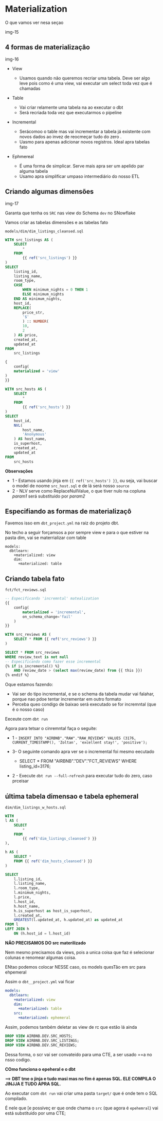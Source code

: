 # Materialization

O que vamos ver nesa seçao

img-15

## 4 formas de materializaçâo

img-16

+ View
  - Usamos quando nâo queremos recriar uma tabela. Deve ser algo leve pois como é uma view, vai executar um select toda vez que é chamadas
+ Table
  - Vai criar relamente uma tabela na ao executar o dbt
  - Será recriada toda vez que executarmos o pipeline
  
+ Incremental
  - Serácomoo o table mas vai incrementar a tabela já existente com novos dados ao invez de reocmeçar tudo do zero .
  - Uasmo para apenas adicionar novos registros. Ideal apra tabelas fato


+ Ephmereal
  - É uma forma de simplicar. Serve mais apra ser um apelido par alguma tabela
  - Usamo apra simplificar umpaso intermediário do nosso ETL

## Criando algumas dimensões

img-17

Garanta que tenha os `SRC` nas view do Schema `dev` no SNowflake

Vamos criar as tabelas dimensôes e as tabelas fato

`models/dim/dim_listings_cleansed.sql`

```sql
WITH src_listings AS (
	SELECT
		*
	FROM
		{{ ref('src_listings') }}
)
SELECT
	listing_id,
	listing_name,
	room_type,
	CASE
		WHEN minimum_nights = 0 THEN 1
		ELSE minimum_nights
	END AS minimum_nights,
	host_id,
	REPLACE(
		price_str,
		'$'
		) :: NUMBER(
		10,
		2
	) AS price,
	created_at,
	updated_at
FROM
	src_listings
```


```sql
{
	config(
	materialized = 'view'
)
}}

WITH src_hosts AS (
	SELECT
		*
	FROM
		{{ ref('src_hosts') }}
)
SELECT
	host_id,
	NVL(
		host_name,
		'Anonymous'
	) AS host_name,
	is_superhost,
	created_at,
	updated_at
FROM
	src_hosts
```

**Observaçôes**
+ 1 - Estamos usando jinja em `{{ ref('src_hosts') }}`, ou seja, vai buscar o model de noome `src_host.sql` e de lá será nosso `source`
+ 2 - NLV serve como ReplaceNullValue, o que tiver nulo na copluna *param1* será substituido por *param2*

## Especifiando as formas de materializaçô

Favemos isso em `dbt_project.yml` na raiz do projeto dbt.

No techo a seguir forçamsos a por sempre view e para o que estiver  na pasta dim, vai se materrializar com table

```
models:
  dbtlearn:
    +materialized: view
    dim:
      +materialized: table
```

## Criando tabela fato

`fct/fct_reviews.sql`




```sql
-- Especificando 'incremntal' matealization
{{
	config(
		materialized = 'incremental',
		on_schema_change='fail'
	)
}}

WITH src_reviews AS (
	SELECT * FROM {{ ref('src_reviews') }}
)

SELECT * FROM src_reviews
WHERE review_text is not null
-- Especificando como fazer esse incremental
{% if is_incremental() %}
	AND review_date > (select max(review_date) from {{ this }})
{% endif %}
```

Oque estamos fazendo:
+ Vai ser do tipo incremental, e se o schema da tabela mudar vai falahar, porque nao pdoe tentar incrementar em outro formato
+ Perceba queo condigo de baixao será executado se for incremntal (que é o nosso caso)

Eeceute com `dbt run`

Agora para tetsar o cinremntal faça o seguite:
+ 1 - `INSERT INTO "AIRBNB"."RAW"."RAW_REVIEWS"
VALUES (3176, CURRENT_TIMESTAMP(), 'Zoltan', 'excellent stay!', 'positive');`

+ 3- O seguinte comando apra ver se o incremental foi mesmo eecutado
   - SELECT * FROM "AIRBNB"."DEV"."FCT_REVIEWS" WHERE listing_id=3176;

+ 2 - Execute `dbt run --full-refresh` para executar tudo do zero, caso prceisar

## última tabela dimensao e tabela ephemeral

`dim/dim_listings_w_hosts.sql`

```sql
WITH
l AS (
	SELECT
		*
	FROM
		{{ ref('dim_listings_cleansed') }}
),

h AS (
	SELECT *
	FROM {{ ref('dim_hosts_cleansed') }}
)

SELECT
	l.listing_id,
	l.listing_name,
	l.room_type,
	l.minimum_nights,
	l.price,
	l.host_id,
	h.host_name,
	h.is_superhost as host_is_superhost,
	l.created_at,
	GREATEST(l.updated_at, h.updated_at) as updated_at
FROM l
LEFT JOIN h 
	ON (h.host_id = l.host_id)
```

**NÃO PRECISAMOS DO src materilizado**

Nem mesmo precisamos da views, pois a unica coisa que faz é selecionar colunas e renomear algumas coisa.

ENtao podemos colocar NESSE caso, os models quesTâo em src para ehpemeral

Assim o `dbt__project.yml` vai ficar

```yml
models:
  dbtlearn:
    +materialized: view
    dim:
      +materialized: table
    src:
      +materialized: ephemeral
```

Assim, podemos também deletar as view de rc que estâo lá ainda

```sql
DROP VIEW AIRBNB.DEV.SRC_HOSTS;
DROP VIEW AIRBNB.DEV.SRC_LISTINGS;
DROP VIEW AIRBNB.DEV.SRC_REVIEWS;
```

Dessa forma, o scr vai ser convateido para uma CTE, a ser usado ==a no nsso codigo.

**COmo funciona o epeheral e o dbt**

==> **DBT tme o jinja e tudo masi mas no fim é apenas SQL. ELE COMPILA O JINJJA E TUDO APRA SQL.**

Ao executar com `dbt run` vai criar uma pasta `target/` que é onde tem o SQL compilado.

É nele que [e possíveç er que onde chama o `src` (que agora é `epehemral`) vai está substituido por uma CTE;
